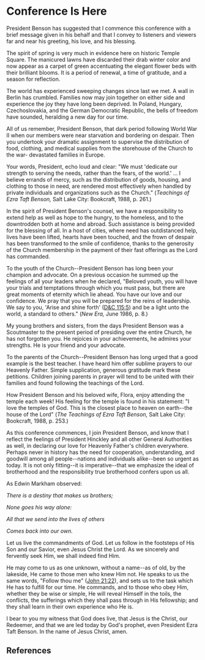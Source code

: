 # Conference Is Here

President Benson has suggested that I commence this conference with a brief
message given in his behalf and that I convey to listeners and viewers far and
near his greeting, his love, and his blessing.

The spirit of spring is very much in evidence here on historic Temple Square.
The manicured lawns have discarded their drab winter color and now appear as a
carpet of green accentuating the elegant flower beds with their brilliant
blooms. It is a period of renewal, a time of gratitude, and a season for
reflection.

The world has experienced sweeping changes since last we met. A wall in Berlin
has crumbled. Families now may join together on either side and experience the
joy they have long been deprived. In Poland, Hungary, Czechoslovakia, and the
German Democratic Republic, the bells of freedom have sounded, heralding a new
day for our time.

All of us remember, President Benson, that dark period following World War II
when our members were near starvation and bordering on despair. Then you
undertook your dramatic assignment to supervise the distribution of food,
clothing, and medical supplies from the storehouse of the Church to the war-
devastated families in Europe.

Your words, President, echo loud and clear: "We must 'dedicate our strength to
serving the needs, rather than the fears, of the world.' ... I believe errands
of mercy, such as the distribution of goods, housing, and clothing to those in
need, are rendered most effectively when handled by private individuals and
organizations such as the Church." (_Teachings of Ezra Taft Benson,_ Salt Lake
City: Bookcraft, 1988, p. 261.)

In the spirit of President Benson's counsel, we have a responsibility to
extend help as well as hope to the hungry, to the homeless, and to the
downtrodden both at home and abroad. Such assistance is being provided for the
blessing of all. In a host of cities, where need has outdistanced help, lives
have been lifted, hearts have been touched, and the frown of despair has been
transformed to the smile of confidence, thanks to the generosity of the Church
membership in the payment of their fast offerings as the Lord has commanded.

To the youth of the Church--President Benson has long been your champion and
advocate. On a previous occasion he summed up the feelings of all your leaders
when he declared, "Beloved youth, you will have your trials and temptations
through which you must pass, but there are great moments of eternity which lie
ahead. You have our love and our confidence. We pray that you will be prepared
for the reins of leadership. We say to you, 'Arise and shine forth' ([D&amp;C
115:5](/scriptures/dc-testament/dc/115.5?lang=eng#4)) and be a light unto the
world, a standard to others." (_New Era,_ June 1986, p. 8.)

My young brothers and sisters, from the days President Benson was a
Scoutmaster to the present period of presiding over the entire Church, he has
not forgotten you. He rejoices in your achievements, he admires your
strengths. He is your friend and your advocate.

To the parents of the Church--President Benson has long urged that a good
example is the best teacher. I have heard him offer sublime prayers to our
Heavenly Father. Simple supplication, generous gratitude mark these petitions.
Children joining parents in prayer will tend to be united with their families
and found following the teachings of the Lord.

How President Benson and his beloved wife, Flora, enjoy attending the temple
each week! His feeling for the temple is found in his statement: "I love the
temples of God. This is the closest place to heaven on earth--the house of the
Lord" (_The Teachings of Ezra Taft Benson,_ Salt Lake City: Bookcraft, 1988,
p. 253.)

As this conference commences, I join President Benson, and know that I reflect
the feelings of President Hinckley and all other General Authorities as well,
in declaring our love for Heavenly Father's children everywhere. Perhaps never
in history has the need for cooperation, understanding, and goodwill among all
people--nations and individuals alike--been so urgent as today. It is not only
fitting--it is imperative--that we emphasize the ideal of brotherhood and the
responsibility true brotherhood confers upon us all.

As Edwin Markham observed:

_There is a destiny that makes us brothers;_

_None goes his way alone:_

_All that we send into the lives of others_

_Comes back into our own._

Let us live the commandments of God. Let us follow in the footsteps of His Son
and our Savior, even Jesus Christ the Lord. As we sincerely and fervently seek
Him, we shall indeed find Him.

He may come to us as one unknown, without a name--as of old, by the lakeside,
He came to those men who knew Him not. He speaks to us the same words, "Follow
thou me" ([John 21:22](/scriptures/nt/john/21.22?lang=eng#21)), and sets us to
the task which He has to fulfill for our time. He commands, and to those who
obey Him, whether they be wise or simple, He will reveal Himself in the toils,
the conflicts, the sufferings which they shall pass through in His fellowship;
and they shall learn in their own experience who He is.

I bear to you my witness that God does live, that Jesus is the Christ, our
Redeemer, and that we are led today by God's prophet, even President Ezra Taft
Benson. In the name of Jesus Christ, amen.

## References


